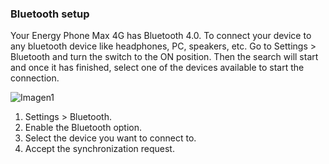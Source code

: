 ### Bluetooth setup

Your Energy Phone Max 4G has Bluetooth 4.0. To connect your device to any bluetooth device like headphones, PC, speakers, etc.  Go to Settings > Bluetooth and turn the switch to the ON position. Then the search will start and once it has finished, select one of the devices available to start the connection.

![Imagen1](http://static.energysistem.com/images/manuals/42499/56dd9e66eba88.jpg)

1. Settings > Bluetooth.
2. Enable the Bluetooth option.
3. Select the device you want to connect to.
4. Accept the synchronization request.
